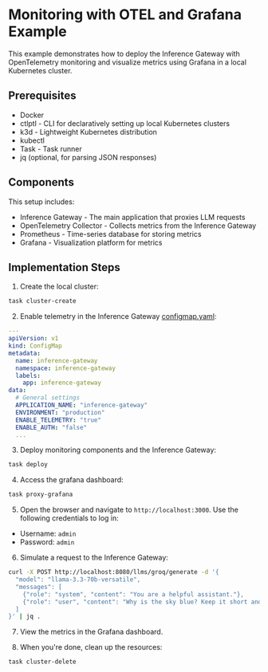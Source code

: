 # Monitoring with OTEL and Grafana Example

This example demonstrates how to deploy the Inference Gateway with OpenTelemetry monitoring and visualize metrics using Grafana in a local Kubernetes cluster.

## Prerequisites

- Docker
- ctlptl - CLI for declaratively setting up local Kubernetes clusters
- k3d - Lightweight Kubernetes distribution
- kubectl
- Task - Task runner
- jq (optional, for parsing JSON responses)

## Components

This setup includes:

- Inference Gateway - The main application that proxies LLM requests
- OpenTelemetry Collector - Collects metrics from the Inference Gateway
- Prometheus - Time-series database for storing metrics
- Grafana - Visualization platform for metrics

## Implementation Steps

1. Create the local cluster:

```bash
task cluster-create
```

2. Enable telemetry in the Inference Gateway [configmap.yaml](inference-gateway/configmap.yaml):

```yaml
---
apiVersion: v1
kind: ConfigMap
metadata:
  name: inference-gateway
  namespace: inference-gateway
  labels:
    app: inference-gateway
data:
  # General settings
  APPLICATION_NAME: "inference-gateway"
  ENVIRONMENT: "production"
  ENABLE_TELEMETRY: "true"
  ENABLE_AUTH: "false"
  ...
```

3. Deploy monitoring components and the Inference Gateway:

```bash
task deploy
```

4. Access the grafana dashboard:

```bash
task proxy-grafana
```

5. Open the browser and navigate to `http://localhost:3000`. Use the following credentials to log in:

- Username: `admin`
- Password: `admin`

6. Simulate a request to the Inference Gateway:

```bash
curl -X POST http://localhost:8080/llms/groq/generate -d '{
  "model": "llama-3.3-70b-versatile",
  "messages": [
    {"role": "system", "content": "You are a helpful assistant."},
    {"role": "user", "content": "Why is the sky blue? Keep it short and concise."}
  ]
}' | jq .
```

7. View the metrics in the Grafana dashboard.

8. When you're done, clean up the resources:

```bash
task cluster-delete
```
